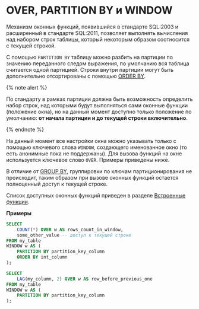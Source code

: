 # OVER, PARTITION BY и WINDOW

Механизм оконных функций, появившийся в стандарте SQL:2003 и расширенный в стандарте SQL:2011, позволяет выполнять вычисления над набором строк таблицы, который некоторым образом соотносится с текущей строкой.

С помощью `PARTITION BY` таблицу можно разбить на партиции по значению переданного следом выражения, по умолчанию вся таблица считается одной партицией. Строки внутри партиции могут быть дополнительно отсортированы с помощью [ORDER BY](select.md#order-by).

{% note alert %}

По стандарту в рамках партиции должна быть возможность определить набор строк, над которыми будут выполняться сами оконные функции (положение окна), но на данный момент доступно только положение по умолчанию: **от начала партиции и до текущей строки включительно**.

{% endnote %}

На данный момент все настройки окна можно указывать только с помощью ключевого слова `WINDOW`, создающего именованное окно (то есть анонимные пока не поддержаны). Для вызова функций на окне используется ключевое слово `OVER`. Примеры приведены ниже.

В отличие от [GROUP BY](group_by.md), группировки по ключам партиционирования не происходит, таким образом при вызове оконных функций остается полноценный доступ к текущей строке.


Список доступных оконных функций приведен в разделе [Встроенные функции](../builtins/window.md).

**Примеры**

```sql
SELECT
    COUNT(*) OVER w AS rows_count_in_window,
    some_other_value -- доступ к текущей строке
FROM my_table
WINDOW w AS (
    PARTITION BY partition_key_column
    ORDER BY int_column
);
```

```sql
SELECT
    LAG(my_column, 2) OVER w AS row_before_previous_one
FROM my_table
WINDOW w AS (
    PARTITION BY partition_key_column
);
```

